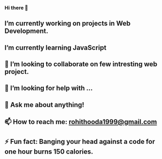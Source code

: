 ### Hi there 👋

<!--
**Rohit-hooda/Rohit-Hooda** is a ✨ _special_ ✨ repository because its `README.md` (this file) appears on your GitHub profile.

Here are some ideas to get you started:
-->
##  I’m currently working on projects in Web Development.
## I’m currently learning JavaScript
## 👯 I’m looking to collaborate on few intresting web project.
## 🤔 I’m looking for help with ...
## 💬 Ask me about anything!
## 📫 How to reach me: rohithooda1999@gmail.com
## ⚡ Fun fact: Banging your head against a code for one hour burns 150 calories.

